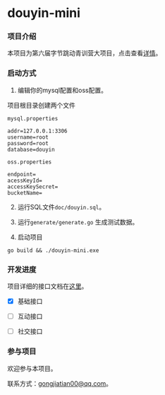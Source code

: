 # douyin-mini

### 项目介绍

本项目为第六届字节跳动青训营大项目，点击查看[详情](https://bytedance.feishu.cn/docx/BhEgdmoI3ozdBJxly71cd30vnRc)。

### 启动方式

1. 编辑你的mysql配置和oss配置。


项目根目录创建两个文件

`mysql.properties`

```properties
addr=127.0.0.1:3306
username=root
password=root
database=douyin
```

`oss.properties`
```properties
endpoint=
acessKeyId=
accessKeySecret=
bucketName=
```


2. 运行SQL文件`doc/douyin.sql`。


3. 运行`generate/generate.go` 生成测试数据。


4. 启动项目

```shell
go build && ./douyin-mini.exe
```

### 开发进度

项目详细的接口文档在[这里](https://apifox.com/apidoc/shared-09d88f32-0b6c-4157-9d07-a36d32d7a75c/api-50707525)。

- [x] 基础接口
- [ ] 互动接口
- [ ] 社交接口



### 参与项目

欢迎参与本项目。

联系方式：gongjiatian00@qq.com。

